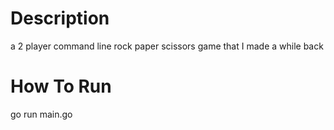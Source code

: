 # Description
a 2 player command line rock paper scissors game that I made a while back

# How To Run
go run main.go
